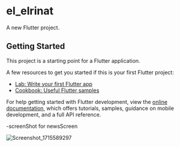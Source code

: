 # el_elrinat

A new Flutter project.

## Getting Started

This project is a starting point for a Flutter application.

A few resources to get you started if this is your first Flutter project:

- [Lab: Write your first Flutter app](https://docs.flutter.dev/get-started/codelab)
- [Cookbook: Useful Flutter samples](https://docs.flutter.dev/cookbook)

For help getting started with Flutter development, view the
[online documentation](https://docs.flutter.dev/), which offers tutorials,
samples, guidance on mobile development, and a full API reference.

-screenShot for newsScreen


![Screenshot_1715589297](https://github.com/abdelhamedEzzat/el_erinat_project/assets/133365686/9847a4cc-8d1a-441c-99dc-5e60d3af10eb)

